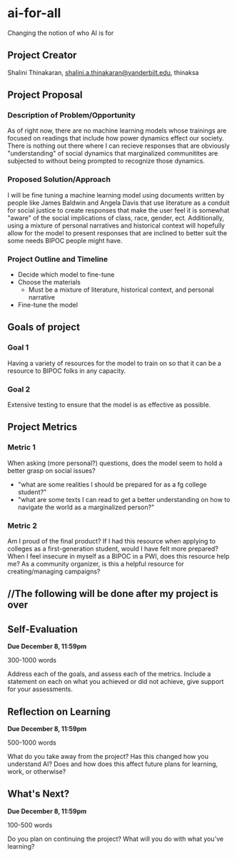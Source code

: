 # ai-for-all
Changing the notion of who AI is for

## Project Creator
Shalini Thinakaran, shalini.a.thinakaran@vanderbilt.edu, thinaksa

## Project Proposal 

### Description of Problem/Opportunity
As of right now, there are no machine learning models whose trainings are focused on readings that include how power dynamics effect our society. There is nothing out there where I can recieve responses that are obviously "understanding" of social dynamics that marginalized communitites are subjected to without being prompted to recognize those dynamics. 


### Proposed Solution/Approach
I will be fine tuning a machine learning model using documents written by people like James Baldwin and Angela Davis that use literature as a conduit for social justice to create responses that make the user feel it is somewhat "aware" of the social implications of class, race, gender, ect. Additionally, using a mixture of personal narratives and historical context will hopefully allow for the model to present responses that are inclined to better suit the some needs BIPOC people might have.


### Project Outline and Timeline
* Decide which model to fine-tune
* Choose the materials 
  * Must be a mixture of literature, historical context, and personal narrative
* Fine-tune the model

## Goals of project 

### Goal 1
Having a variety of resources for the model to train on so that it can be a resource to BIPOC folks in any capacity. 

### Goal 2
Extensive testing to ensure that the model is as effective as possible.


## Project Metrics 

### Metric 1
When asking (more personal?) questions, does the model seem to hold a better grasp on social issues?
* "what are some realities I should be prepared for as a fg college student?"
* "what are some texts I can read to get a better understanding on how to navigate the world as a marginalized person?"

### Metric 2
Am I proud of the final product? If I had this resource when applying to colleges as a first-generation student, would I have felt more prepared? When I feel insecure in myself as a BIPOC in a PWI, does this resource help me? As a community organizer, is this a helpful resource for creating/managing campaigns?


## //The following will be done after my project is over
## Self-Evaluation
**Due December 8, 11:59pm**

300-1000 words

Address each of the goals, and assess each of the metrics. Include a statement on each on what you achieved or did not achieve, give support for your assessments.

## Reflection on Learning
**Due December 8, 11:59pm**

500-1000 words

What do you take away from the project? Has this changed how you understand AI? Does and how does this affect future plans for learning, work, or otherwise?

## What's Next?
**Due December 8, 11:59pm**

100-500 words

Do you plan on continuing the project? What will you do with what you've learning?
